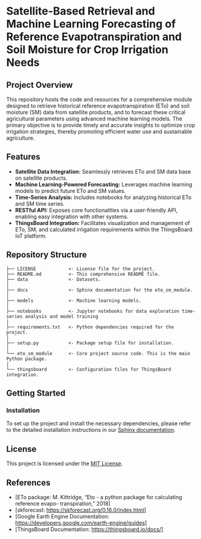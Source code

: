 # Satellite-Based Retrieval and Machine Learning Forecasting of Reference Evapotranspiration and Soil Moisture for Crop Irrigation Needs

## Project Overview

This repository hosts the code and resources for a comprehensive module designed to retrieve historical reference evapotranspiration (ETo) and soil moisture (SM) data from satellite products, and to forecast these critical agricultural parameters using advanced machine learning models. The primary objective is to provide timely and accurate insights to optimize crop irrigation strategies, thereby promoting efficient water use and sustainable agriculture.

## Features

* **Satellite Data Integration:** Seamlessly retrieves ETo and SM data base on satellite products.
* **Machine Learning-Powered Forecasting:** Leverages machine learning models to predict future ETo and SM values.
* **Time-Series Analysis:** Includes notebooks for analyzing historical ETo and SM time series.
* **RESTful API:** Exposes core functionalities via a user-friendly API, enabling easy integration with other systems.
* **ThingsBoard Integration:** Facilitates visualization and management of ETo, SM, and calculated irrigation requirements within the ThingsBoard IoT platform.

## Repository Structure

    ├── LICENSE            <- License file for the project.
    ├── README.md          <- This comprehensive README file.
    ├── data               <- Datasets.
    │
    ├── docs               <- Sphinx documentation for the eto_sm_module.
    │
    ├── models             <- Machine learning models.
    │
    ├── notebooks          <- Jupyter notebooks for data exploration time-series analysis and model training
    │
    ├── requirements.txt   <- Python dependencies required for the project.
    │
    ├── setup.py           <- Package setup file for installation.
    │
    └── eto_sm_module      <- Core project source code. This is the main Python package.
    │
    └── thingsboard        <- Configuration files for ThingsBoard integration.  


## Getting Started

### Installation

To set up the project and install the necessary dependencies, please refer to the detailed installation instructions in our [Sphinx documentation](link-to-your-readthedocs-installation-section).

## License

This project is licensed under the [MIT License](LICENSE).

## References


* [ETo package: M. Kittridge, “Eto - a python package for calculating reference evapo-
transpiration,” 2018]
* [skforecast: https://skforecast.org/0.16.0/index.html]
* [Google Earth Engine Documentation: https://developers.google.com/earth-engine/guides]
* [ThingsBoard Documentation: https://thingsboard.io/docs/]

